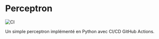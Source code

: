 # Perceptron

![CI](https://github.com/DoreneABESSOLO/Perceptron/actions/workflows/python-tests.yml/badge.svg)

Un simple perceptron implémenté en Python avec CI/CD GitHub Actions.

